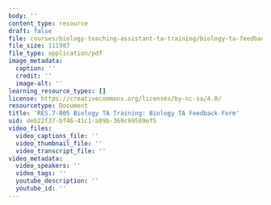 ```yaml
---
body: ''
content_type: resource
draft: false
file: courses/biology-teaching-assistant-ta-training/biology-ta-feedback-form.pdf
file_size: 111987
file_type: application/pdf
image_metadata:
  caption: ''
  credit: ''
  image-alt: ''
learning_resource_types: []
license: https://creativecommons.org/licenses/by-nc-sa/4.0/
resourcetype: Document
title: 'RES.7-005 Biology TA Training: Biology TA Feedback Form'
uid: deb22f37-bf46-41c1-a89b-369c99589ef5
video_files:
  video_captions_file: ''
  video_thumbnail_file: ''
  video_transcript_file: ''
video_metadata:
  video_speakers: ''
  video_tags: ''
  youtube_description: ''
  youtube_id: ''
---
```

